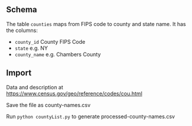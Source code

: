 ## Schema

The table `counties` maps from FIPS code to county and state name.
It has the columns:
 * `county_id` County FIPS Code
 * `state` e.g. NY
 * `county_name` e.g. Chambers County


## Import

Data and description at
<https://www.census.gov/geo/reference/codes/cou.html>

Save the file as county-names.csv

Run `python countyList.py` to generate processed-county-names.csv
